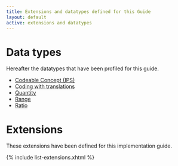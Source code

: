 ```yaml
---
title: Extensions and datatypes defined for this Guide
layout: default
active: extensions and datatypes
---
```


# Data types

Hereafter the datatypes that have been profiled for this guide.

 * [Codeable Concept (IPS)](StructureDefinition-CodeableConcept-uv-ips.html)
 * [Coding with translations](StructureDefinition-Coding-uv-ips.html)
 * [Quantity](StructureDefinition-Quantity-uv-ips.html)
 * [Range](StructureDefinition-Range-uv-ips.html)
 * [Ratio](StructureDefinition-Ratio-uv-ips.html)
 
 
# Extensions

These extensions have been defined for this implementation guide.

 {% include list-extensions.xhtml %}
